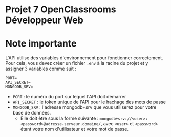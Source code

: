 # Projet 7 OpenClassrooms Développeur Web

# Note importante
L'API utilise des variables d'environnement pour fonctionner correctement.
Pour cela, vous devez créer un fichier `.env` à la racine du projet et y assigner 3 variables comme suit :
```
PORT=
API_SECRET=
MONGODB_SRV=
```

* `PORT` : le numéro du port sur lequel l'API doit démarrer
* `API_SECRET` : le token unique de l'API pour le hachage des mots de passe
* `MONGODB_SRV` : l'adresse mongodb+srv que vous utiliserez pour votre base de données.
  * Elle doit être sous la forme suivante : `mongodb+srv://<user>:<password>@adresse-serveur.domaine/`, avec `<user>` et `<password>` étant votre nom d'utilisateur et votre mot de passe.
